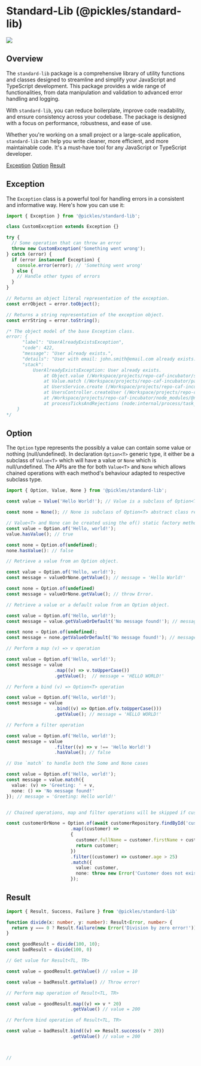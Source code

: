# Standard-Lib (@pickles/standard-lib)

![](./API/coverage.svg)

## Overview

The `standard-lib` package is a comprehensive library of utility functions and classes designed to streamline and simplify your JavaScript and TypeScript development. This package provides a wide range of functionalities, from data manipulation and validation to advanced error handling and logging.

With `standard-lib`, you can reduce boilerplate, improve code readability, and ensure consistency across your codebase. The package is designed with a focus on performance, robustness, and ease of use.

Whether you're working on a small project or a large-scale application, `standard-lib` can help you write cleaner, more efficient, and more maintainable code. It's a must-have tool for any JavaScript or TypeScript developer.

[Exception](#exception)
[Option](#option)
[Result](#result)

## Exception

The `Exception` class is a powerful tool for handling errors in a consistent and informative way. Here's how you can use it:

```typescript
import { Exception } from '@pickles/standard-lib';

class CustomException extends Exception {}

try {
  // Some operation that can throw an error
  throw new CustomException('Something went wrong');
} catch (error) {
  if (error instanceof Exception) {
    console.error(error); // 'Something went wrong'
  } else {
    // Handle other types of errors
  }
}

// Returns an object literal representation of the exception.
const errObject = error.toObject();

// Returns a string representation of the exception object.
const errString = error.toString();

/* The object model of the base Exception class.
error: {
      "label": "UserAlreadyExistsException",
      "code": 422,
      "message": "User already exists.",
      "details": "User with email: john.smith@email.com already exists.",
      "stack":
          UserAlreadyExistsException: User already exists.
              at Object.value (/Workspace/projects/repo-caf-incubator/starters/nestjs-http-fastify/src/users/users.service.ts:46:41)
              at Value.match (/Workspace/projects/repo-caf-incubator/packages/standard-lib/src/option.ts:173:14)
              at UsersService.create (/Workspace/projects/repo-caf-incubator/starters/nestjs-http-fastify/src/users/users.service.ts:45:41)
              at UsersController.createUser (/Workspace/projects/repo-caf-incubator/starters/nestjs-http-fastify/src/users/users.controller.ts:55:44)
              at /Workspace/projects/repo-caf-incubator/node_modules/@nestjs/core/router/router-execution-context.js:38:29
              at processTicksAndRejections (node:internal/process/task_queues:95:5)
    }
*/
```

## Option

The `Option` type represents the possibly a value can contain some value or nothing (null/undefined). In declaration `Option<T>` generic type, it either be
a subclass of `Value<T>` which will have a value or `None` which is null/undefined. The APIs are the for both `Value<T>` and `None` which allows chained
operations with each method's behaviour adapted to respective subclass type.

```typescript
import { Option, Value, None } from '@pickles/standard-lib';

const value = Value('Hello World!'); // Value is a subclass of Option<T> abstract class representing a value.

const none = None(); // None is subclass of Option<T> abstract class representing null/undefined.

// Value<T> and None can be created using the of() static factory method.
const value = Option.of('Hello, world!');
value.hasValue(); // true

const none = Option.of(undefined);
none.hasValue(): // false

// Retrieve a value from an Option object.

const value = Option.of('Hello, world!');
const message = valueOrNone.getValue(); // message = 'Hello World!'

const none = Option.of(undefined)
const message = valueOrNone.getValue(); // throw Error.

// Retrieve a value or a default value from an Option object.

const value = Option.of('Hello, world!');
const message = value.getValueOrDefault('No message found!'); // message = 'Hello World!'

const none = Option.of(undefined);
const message = none.getValueOrDefault('No message found!'); // message = 'No message found!'

// Perform a map (v) => v operation

const value = Option.of('Hello, world!');
const message = value
                  .map((v) => v.toUpperCase())
                  .getValue();  // message = 'HELLO WORLD!'

// Perform a bind (v) => Option<T> operation

const value = Option.of('Hello, world!');
const message = value
                  .bind((v) => Option.of(v.toUpperCase()))
                  .getValue(); // message = 'HELLO WORLD!'

// Perform a filter operation

const value = Option.of('Hello, world!');
const message = value
                  .filter((v) => v !== 'Hello World!')
                  .hasValue(); // false

// Use `match` to handle both the Some and None cases

const value = Option.of('Hello, world!');
const message = value.match({
  value: (v) => 'Greeting: ' + v,
  none: () => 'No message found!'
}); // message = 'Greeting: Hello world!'


// Chained operations, map and filter operations will be skipped if customer does not exists in the repository

const customerOrNone = Option.of(await customerRepository.findById('cust-007'))
                        .map((customer) =>
                        {
                          customer.fullName = customer.firstName + customer.lastName;
                          return customer;
                        })
                        .filter((customer) => customer.age > 25)
                        .match({
                          value: customer,
                          none: throw new Error('Customer does not exists!')
                        });

```

## Result

```Typescript
import { Result, Success, Failure } from '@pickles/standard-lib'

function divide(x: number, y: number): Result<Error, number> {
  return y === 0 ? Result.failure(new Error('Division by zero error!')) : Result.success(x/y);
}

const goodResult = divide(100, 10);
const badResult = divide(100, 0)

// Get value for Result<TL, TR>

const value = goodResult.getValue() // value = 10

const value = badResult.getValue() // Throw error!

// Perform map operation of Result<TL, TR>

const value = goodResult.map((v) => v * 20)
                        .getValue() // value = 200

// Perform bind operation of Result<TL, TR>

const value = badResult.bind((v) => Result.success(v * 20))
                        .getValue() // value = 200



//




```
